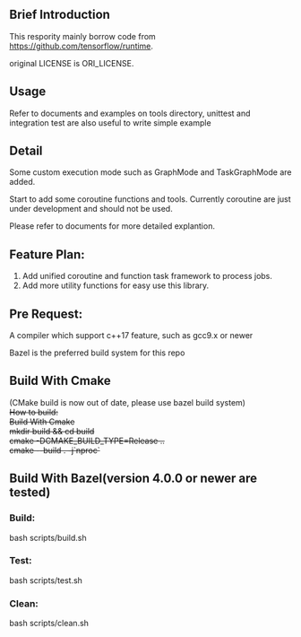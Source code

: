 ## Brief Introduction
This respority mainly borrow code from https://github.com/tensorflow/runtime.  

original LICENSE is ORI_LICENSE.

## Usage
Refer to documents and examples on tools directory, unittest and integration test are
also useful to write simple example

## Detail
Some custom execution mode such as GraphMode and TaskGraphMode are added.

Start to add some coroutine functions and tools. Currently coroutine are just under development and should not be used.

Please refer to documents for more detailed explantion.

## Feature Plan:  
1. Add unified coroutine and function task framework to process jobs.  
2. Add more utility functions for easy use this library.  

## Pre Request:  
A compiler which support c++17 feature, such as gcc9.x or newer

Bazel is the preferred build system for this repo

## Build With Cmake
(CMake build is now out of date, please use bazel build system)  
~~How to build:~~  
~~Build With Cmake~~  
~~mkdir build && cd build~~  
~~cmake -DCMAKE_BUILD_TYPE=Release ..~~  
~~cmake --build . -j\`nproc\`~~

## Build With Bazel(version 4.0.0 or newer are tested)  
### Build:  
bash scripts/build.sh
### Test:  
bash scripts/test.sh

### Clean:  
bash scripts/clean.sh
